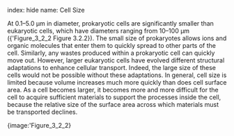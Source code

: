 index: hide
name: Cell Size

At 0.1–5.0 µm in diameter, prokaryotic cells are significantly smaller than eukaryotic cells, which have diameters ranging from 10–100 µm ({'Figure_3_2_2 Figure 3.2.2}). The small size of prokaryotes allows ions and organic molecules that enter them to quickly spread to other parts of the cell. Similarly, any wastes produced within a prokaryotic cell can quickly move out. However, larger eukaryotic cells have evolved different structural adaptations to enhance cellular transport. Indeed, the large size of these cells would not be possible without these adaptations. In general, cell size is limited because volume increases much more quickly than does cell surface area. As a cell becomes larger, it becomes more and more difficult for the cell to acquire sufficient materials to support the processes inside the cell, because the relative size of the surface area across which materials must be transported declines.


{image:'Figure_3_2_2}
        
